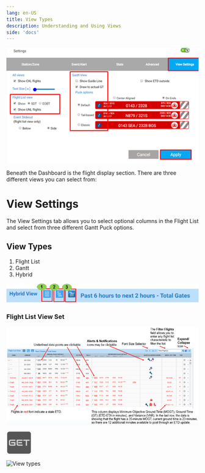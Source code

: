 ```yaml
---
lang: en-US
title: View Types
description: Understanding and Using Views
side: 'docs'
---
```

![Stat Icons](assets/img/rs20_l3p11.png)

Beneath the Dashboard is the flight display section. There are three different views you can select from:
# View Settings

The View Settings tab allows you to select optional columns in the Flight List and select from three different Gantt Puck options.

## View Types

1. Flight List
2. Gantt
3. Hybrid

![View types](assets/img/rs20_l4p1.png)

### Flight List View Set

![View types](assets/img/rs20_l4p2B.png)

![View types](assets/img/4-page-2-2-sm.png)

![View types](assets/img/4-page-2-3.png)
